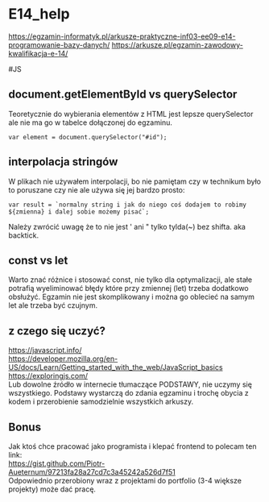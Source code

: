 # E14_help
https://egzamin-informatyk.pl/arkusze-praktyczne-inf03-ee09-e14-programowanie-bazy-danych/
https://arkusze.pl/egzamin-zawodowy-kwalifikacja-e-14/

#JS

## document.getElementById vs querySelector
Teoretycznie do wybierania elementów z HTML jest lepsze querySelector ale nie ma go w tabelce dołączonej do egzaminu.
```
var element = document.querySelector("#id");
```
## interpolacja stringów
W plikach nie używałem interpolacji, bo nie pamiętam czy w technikum było to poruszane czy nie ale używa się jej bardzo prosto:
```
var result = `normalny string i jak do niego coś dodajem to robimy ${zmienna} i dalej sobie możemy pisać`;
```
Należy zwrócić uwagę że to nie jest ' ani " tylko tylda(~) bez shifta. aka backtick.

## const vs let
Warto znać różnice i stosować const, nie tylko dla optymalizacji, ale stałe potrafią wyeliminować błędy które przy zmiennej (let) trzeba dodatkowo obsłużyć.
Egzamin nie jest skomplikowany i można go oblecieć na samym let ale trzeba być czujnym.

## z czego się uczyć?
https://javascript.info/  
https://developer.mozilla.org/en-US/docs/Learn/Getting_started_with_the_web/JavaScript_basics  
https://exploringjs.com/  
Lub dowolne źródło w internecie tłumaczące PODSTAWY, nie uczymy się wszystkiego. Podstawy wystarczą do zdania egzaminu i trochę obycia z kodem i przerobienie samodzielnie wszystkich arkuszy.

## Bonus
Jak ktoś chce pracować jako programista i klepać frontend to polecam ten link:  
https://gist.github.com/Piotr-Aueternum/97213fa28a27cd7c3a45242a526d7f51  
Odpowiednio przerobiony wraz z projektami do portfolio (3-4 większe projekty) może dać pracę.
